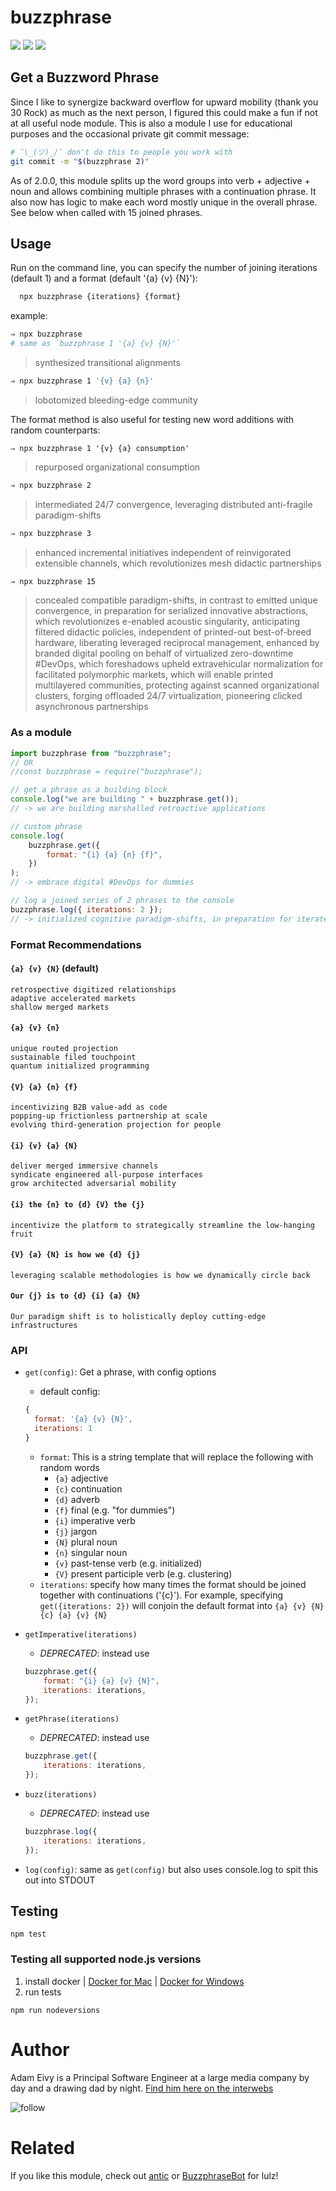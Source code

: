 # buzzphrase

[![](https://travis-ci.org/atomantic/buzzphrase.svg?branch=master)](https://travis-ci.org/atomantic/buzzphrase)
[![](https://img.shields.io/npm/dm/buzzphrase.svg?style=flat)](https://www.npmjs.org/package/buzzphrase)
[![](https://img.shields.io/npm/v/buzzphrase.svg?style=flat)](https://www.npmjs.org/package/buzzphrase)

## Get a Buzzword Phrase

Since I like to synergize backward overflow for upward mobility (thank you 30 Rock) as much as the next person, I figured this could make a fun if not at all useful node module. This is also a module I use for educational purposes and the occasional private git commit message:

```bash
# ¯\_(ツ)_/¯ don't do this to people you work with
git commit -m "$(buzzphrase 2)"
```

As of 2.0.0, this module splits up the word groups into verb + adjective + noun and allows combining multiple phrases with a continuation phrase. It also now has logic to make each word mostly unique in the overall phrase. See below when called with 15 joined phrases.

## Usage

Run on the command line, you can specify the number of joining iterations (default 1) and a format (default '{a} {v} {N}'):

```bash
  npx buzzphrase {iterations} {format}
```

example:

```bash
⇒ npx buzzphrase
# same as `buzzphrase 1 '{a} {v} {N}'`
```

> synthesized transitional alignments

```bash
⇒ npx buzzphrase 1 '{v} {a} {n}'
```

> lobotomized bleeding-edge community

The format method is also useful for testing new word additions with random counterparts:

```
⇒ npx buzzphrase 1 '{v} {a} consumption'
```

> repurposed organizational consumption

```bash
⇒ npx buzzphrase 2
```

> intermediated 24/7 convergence, leveraging distributed anti-fragile paradigm-shifts

```bash
⇒ npx buzzphrase 3
```

> enhanced incremental initiatives independent of reinvigorated extensible channels, which revolutionizes mesh didactic partnerships

```bash
⇒ npx buzzphrase 15
```

> concealed compatible paradigm-shifts, in contrast to emitted unique convergence, in preparation for serialized innovative abstractions, which revolutionizes e-enabled acoustic singularity, anticipating filtered didactic policies, independent of printed-out best-of-breed hardware, liberating leveraged reciprocal management, enhanced by branded digital pooling on behalf of virtualized zero-downtime #DevOps, which foreshadows upheld extravehicular normalization for facilitated polymorphic markets, which will enable printed multilayered communities, protecting against scanned organizational clusters, forging offloaded 24/7 virtualization, pioneering clicked asynchronous partnerships

### As a module

```javascript
import buzzphrase from "buzzphrase";
// OR
//const buzzphrase = require("buzzphrase");

// get a phrase as a building block
console.log("we are building " + buzzphrase.get());
// -> we are building marshalled retroactive applications

// custom phrase
console.log(
    buzzphrase.get({
        format: "{i} {a} {n} {f}",
    })
);
// -> embrace digital #DevOps for dummies

// log a joined series of 2 phrases to the console
buzzphrase.log({ iterations: 2 });
// -> initialized cognitive paradigm-shifts, in preparation for iterated ubiquitous architectures
```

### Format Recommendations

#### `{a} {v} {N}` (default)

```
retrospective digitized relationships
adaptive accelerated markets
shallow merged markets
```

#### `{a} {v} {n}`

```
unique routed projection
sustainable filed touchpoint
quantum initialized programming
```

#### `{V} {a} {n} {f}`

```
incentivizing B2B value-add as code
popping-up frictionless partnership at scale
evolving third-generation projection for people
```

#### `{i} {v} {a} {N}`

```
deliver merged immersive channels
syndicate engineered all-purpose interfaces
grow architected adversarial mobility
```

#### `{i} the {n} to {d} {V} the {j}`

```
incentivize the platform to strategically streamline the low-hanging fruit
```

#### `{V} {a} {N} is how we {d} {j}`

```
leveraging scalable methodologies is how we dynamically circle back
```

#### `Our {j} is to {d} {i} {a} {N}`

```
Our paradigm shift is to holistically deploy cutting-edge infrastructures
```

### API

-   `get(config)`: Get a phrase, with config options
    -   default config:
    ```javascript
    {
      format: '{a} {v} {N}',
      iterations: 1
    }
    ```
    -   `format`: This is a string template that will replace the following with random words
        -   `{a}` adjective
        -   `{c}` continuation
        -   `{d}` adverb
        -   `{f}` final (e.g. "for dummies")
        -   `{i}` imperative verb
        -   `{j}` jargon
        -   `{N}` plural noun
        -   `{n}` singular noun
        -   `{v}` past-tense verb (e.g. initialized)
        -   `{V}` present participle verb (e.g. clustering)
    -   `iterations`: specify how many times the format should be joined together with continuations ('{c}'). For example, specifying `get({iterations: 2})` will conjoin the default format into `{a} {v} {N} {c} {a} {v} {N}`
-   `getImperative(iterations)`

    -   _DEPRECATED_: instead use

    ```javascript
    buzzphrase.get({
        format: "{i} {a} {v} {N}",
        iterations: iterations,
    });
    ```

-   `getPhrase(iterations)`

    -   _DEPRECATED_: instead use

    ```javascript
    buzzphrase.get({
        iterations: iterations,
    });
    ```

-   `buzz(iterations)`
    -   _DEPRECATED_: instead use
    ```javascript
    buzzphrase.log({
        iterations: iterations,
    });
    ```
-   `log(config)`: same as `get(config)` but also uses console.log to spit this out into STDOUT

## Testing

```
npm test
```

### Testing all supported node.js versions

1. install docker | [Docker for Mac](https://www.docker.com/docker-mac) | [Docker for Windows](https://www.docker.com/docker-windows)
2. run tests

```
npm run nodeversions
```

# Author

Adam Eivy is a Principal Software Engineer at a large media company by day and a drawing dad by night. [Find him here on the interwebs](https://adameivy.com)

![follow](https://img.shields.io/twitter/follow/antic.svg?style=social&label=Follow)

# Related

If you like this module, check out [antic](https://www.npmjs.com/package/antic) or [BuzzphraseBot](https://twitter.com/BuzzphraseBot) for lulz!
